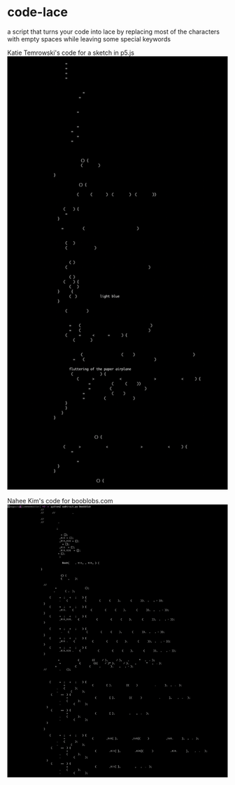 # code-lace
a script that turns your code into lace by replacing most of the characters with empty spaces while leaving some special keywords


Katie Temrowski's code for a sketch in p5.js 
![](https://github.com/melaniehoff/code-lace/blob/master/Screenshot%202020-07-21%2017.35.10.png?raw=true)

Nahee Kim's code for booblobs.com
![](https://github.com/melaniehoff/code-lace/blob/master/Screenshot%202020-07-21%2017.34.38.png?raw=true)
